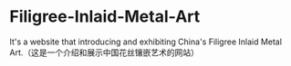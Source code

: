 # Filigree-Inlaid-Metal-Art
It's a website that introducing and exhibiting China's Filigree Inlaid Metal Art.（这是一个介绍和展示中国花丝镶嵌艺术的网站）
